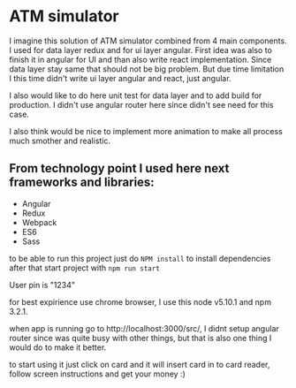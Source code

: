 # ATM simulator

I imagine this solution of ATM simulator combined from 4 main components. I used for data layer redux and for
ui layer angular. First idea was also to finish it in angular for UI and than also write react implementation.
Since data layer stay same that should not be big problem. But due time limitation I this time didn't write ui
layer angular and react, just angular.

I also would like to do here unit test for data layer and to add build for production. I didn't use angular
router here since didn't see need for this case.

I also think would be nice to implement more animation to make all process much smother and realistic.

## From technology point I used here next frameworks and libraries:
 - Angular
 - Redux
 - Webpack
 - ES6
 - Sass

to be able to run this project just do `NPM install` to install dependencies
after that start project with `npm run start`

User pin is "1234"

for best expirience use chrome browser, I use this node v5.10.1 and npm 3.2.1.

when app is running go to http://localhost:3000/src/, I didnt setup angular router since was quite busy
with other things, but that is also one thing I would do to make it better.

to start using it just click on card and it will insert card in to card reader, follow screen instructions and get your money :)
